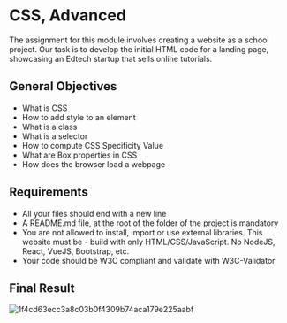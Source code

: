 # CSS, Advanced
The assignment for this module involves creating a website as a school project. Our task is to develop the initial HTML code for a landing page, showcasing an Edtech startup that sells online tutorials.

## General Objectives
- What is CSS
- How to add style to an element
- What is a class
- What is a selector
- How to compute CSS Specificity Value
- What are Box properties in CSS
- How does the browser load a webpage

## Requirements
- All your files should end with a new line
- A README.md file, at the root of the folder of the project is mandatory
- You are not allowed to install, import or use external libraries. This website must be - build with only HTML/CSS/JavaScript. No NodeJS, React, VueJS, Bootstrap, etc.
- Your code should be W3C compliant and validate with W3C-Validator

## Final Result

![1f4cd63ecc3a8c03b0f4309b74aca179e225aabf](https://github.com/Ronnie5562/alu-web-development/assets/110787129/0d7e583a-637f-448d-97ea-f2bad56727d2)
